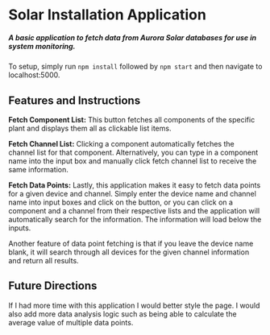 # Solar Installation Application

##### A basic application to fetch data from Aurora Solar databases for use in system monitoring.

To setup, simply run
  `npm install` followed by 
  `npm start`
and then navigate to  localhost:5000.

## Features and Instructions

__Fetch Component List:__  This button fetches all components of the specific plant and displays them all as clickable list items.

__Fetch Channel List:__ Clicking a component automatically fetches the channel list for that component.  Alternatively, you can type in a component name into the input box and manually click fetch channel list to receive the same information.  

__Fetch Data Points:__ Lastly, this application makes it easy to fetch data points for a given device and channel.  Simply enter the device name and channel name into input boxes and click on the button, or you can click on a component and a channel from their respective lists and the application will automatically search for the information.  The information will load below the inputs.

Another feature of data point fetching is that if you leave the device name blank, it will search through all devices for the given channel information and return all results.

## Future Directions

If I had more time with this application I would better style the page.  I would also add more data analysis logic such as being able to calculate the average value of multiple data points.
